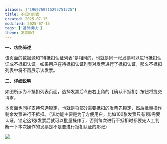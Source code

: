 ```yaml
---
aliases: ["1969769715295751325"]
title: 不抵扣列表
created: 2025-07-15
modified: 2025-07-15
tags: ['基础模块']
theme: 发票助手
---
```


**一、功能简述**

该页面的数据源和“待抵扣认证列表”是相同的，也就是同一张发票可以进行抵扣认证或不抵扣认证。如果用户在待抵扣认证列表对发票进行了抵扣认证，那么不抵扣列表中将不再展示该发票。

**二、详细说明**

如图所示为不抵扣列表页面，选择发票后点击右上角的【确认不抵扣】按钮将提交请求。

本页面也同样支持勾选锁定，也就是将部分需要抵扣的发票先锁定，然后批量操作剩余发票进行不抵扣。（该功能主要是为了方便用户，比如100张发票只有1张需要认证，锁定这1张发票后就可以批量操作了，否则每次进行不抵扣时都要先人工判断一下本次操作的发票是不是要进行抵扣认证的那张）

![](https://myhelpdoc.oss-cn-heyuan.aliyuncs.com/mdimages/b5f5b5807a4aecc33e40c234ae998305.jpg)